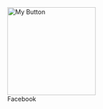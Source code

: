 <a href="https://example.com/your-link" target="_parent">
  <img src="https://i.postimg.cc/PpFv6B0K/your-image.png" alt="My Button" height="200">
</a>
<br>
Facebook 

